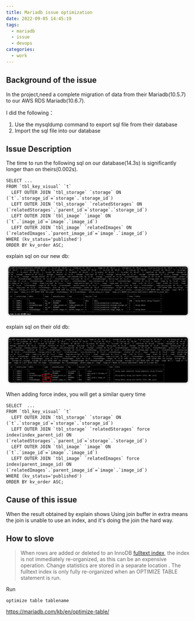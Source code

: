 ```yaml
---
title: Mariadb issue optimization
date: 2022-09-05 14:45:19
tags:
  - mariadb
  - issue
  - devops
categories:
  - work
---
```


## Background of the issue

In the project,need a complete migration of data from their Mariadb(10.5.7) to our AWS RDS Mariadb(10.6.7).

I did the following：

1. Use the mysqldump command to export sql file from their database
2. Import the sql file into our database
<!--more-->
## Issue Description

The time to run the following sql on our database(14.3s) is significantly longer than on theirs(0.002s).

```
SELECT ...
FROM `tbl_key_visual` `t`  
  LEFT OUTER JOIN `tbl_storage` `storage` ON (`t`.`storage_id`=`storage`.`storage_id`) 
  LEFT OUTER JOIN `tbl_storage` `relatedStorages` ON (`relatedStorages`.`parent_id`=`storage`.`storage_id`) 
  LEFT OUTER JOIN `tbl_image` `image` ON (`t`.`image_id`=`image`.`image_id`) 
  LEFT OUTER JOIN `tbl_image` `relatedImages` ON (`relatedImages`.`parent_image_id`=`image`.`image_id`)  
WHERE (kv_status='published') 
ORDER BY kv_order ASC;
```



explain  sql  on our new db:

![](https://raw.githubusercontent.com/sven0219/sven0219.github.io/static_files/blog/images/4cac1200-2532-4948-bcb1-f1229dd0b9fa.png)

explain  sql  on their old db:

![](https://raw.githubusercontent.com/sven0219/sven0219.github.io/static_files/blog/images/c453f8a0-11d0-4317-92a8-5c271ecc8c08.png)

When adding force index, you will get a similar query time

```
SELECT  ...
FROM `tbl_key_visual` `t`  
  LEFT OUTER JOIN `tbl_storage` `storage` ON (`t`.`storage_id`=`storage`.`storage_id`) 
  LEFT OUTER JOIN `tbl_storage` `relatedStorages` force index(index_parent_id) ON (`relatedStorages`.`parent_id`=`storage`.`storage_id`) 
  LEFT OUTER JOIN `tbl_image` `image` ON (`t`.`image_id`=`image`.`image_id`) 
  LEFT OUTER JOIN `tbl_image` `relatedImages` force index(parent_image_id) ON (`relatedImages`.`parent_image_id`=`image`.`image_id`) 
WHERE (kv_status='published') 
ORDER BY kv_order ASC;
```

## Cause of this issue

When the result obtained by explain shows Using join buffer  in extra means the join is unable to use an index, and it's doing the join the hard way.

## How to slove 

> When rows are added or deleted to an InnoDB [fulltext index](https://mariadb.com/kb/en/full-text-indexes/), the index is not immediately re-organized, as this can be an expensive operation. Change statistics are stored in a separate location . The fulltext index is only fully re-organized when an OPTIMIZE TABLE statement is run.

Run 

```
optimize table tablename
```

https://mariadb.com/kb/en/optimize-table/ 
